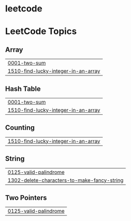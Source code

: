 # leetcode
<!---LeetCode Topics Start-->
# LeetCode Topics
## Array
|  |
| ------- |
| [0001-two-sum](https://github.com/Tharanya18/leetcode/tree/master/0001-two-sum) |
| [1510-find-lucky-integer-in-an-array](https://github.com/Tharanya18/leetcode/tree/master/1510-find-lucky-integer-in-an-array) |
## Hash Table
|  |
| ------- |
| [0001-two-sum](https://github.com/Tharanya18/leetcode/tree/master/0001-two-sum) |
| [1510-find-lucky-integer-in-an-array](https://github.com/Tharanya18/leetcode/tree/master/1510-find-lucky-integer-in-an-array) |
## Counting
|  |
| ------- |
| [1510-find-lucky-integer-in-an-array](https://github.com/Tharanya18/leetcode/tree/master/1510-find-lucky-integer-in-an-array) |
## String
|  |
| ------- |
| [0125-valid-palindrome](https://github.com/Tharanya18/leetcode/tree/master/0125-valid-palindrome) |
| [1302-delete-characters-to-make-fancy-string](https://github.com/Tharanya18/leetcode/tree/master/1302-delete-characters-to-make-fancy-string) |
## Two Pointers
|  |
| ------- |
| [0125-valid-palindrome](https://github.com/Tharanya18/leetcode/tree/master/0125-valid-palindrome) |
<!---LeetCode Topics End-->